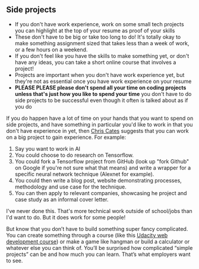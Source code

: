 ## Side projects

- If you don't have work experience, work on some small tech projects you can highlight at the top of your resume as proof of your skills
- These don't have to be big or take too long to do! It's totally okay to make something assignment sized that takes less than a week of work, or a few hours on a weekend.
- If you don't feel like you have the skills to make something yet, or don't have any ideas, you can take a short online course that involves a project!
- Projects are important when you don't have work experience yet, but they're not as essential once you have work experience on your resume
- **PLEASE PLEASE please don't spend all your time on coding projects unless that's just how you like to spend your time** you don't have to do side projects to be successful even though it often is talked about as if you do

If you do happen have a lot of time on your hands that you want to spend on side projects, and have something in particular you'd like to work in that you don't have experience in yet, then [Chris Cates](https://github.com/ChrisCates) suggests that you can work on a big project to gain experience. For example:

1. Say you want to work in AI
2. You could choose to do research on Tensorflow.
3. You could fork a Tensorflow project from GitHub (look up "fork Github" on Google if you're not sure what that means) and write a wrapper for a specific neural network technique (Alexnet for example).
4. You could then write a blog post, website demonstrating processes, methodology and use case for the technique.
5. You can then apply to relevant companies, showcasing he project and case study as an informal cover letter.

I've never done this. That's more technical work outside of school/jobs than I'd want to do. But it does work for some people!

But know that you don’t have to build something super fancy complicated. You can create something through a course (like this [Udacity web development course](https://www.udacity.com/course/web-development--cs253)) or make a game like hangman or build a calculator or whatever else you can think of. You’ll be surprised how complicated “simple projects” can be and how much you can learn. That’s what employers want to see.
